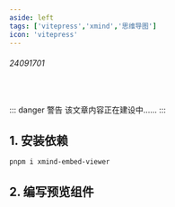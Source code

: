 ```yaml
---
aside: left
tags: ['vitepress','xmind','思维导图']
icon: 'vitepress'
---
```

 
###### 24091701
 
<br/>
 
::: danger <Badge type='warning'>警告</Badge>
该文章内容正在建设中......
:::

## 1. 安装依赖

```shell
pnpm i xmind-embed-viewer
```

## 2. 编写预览组件